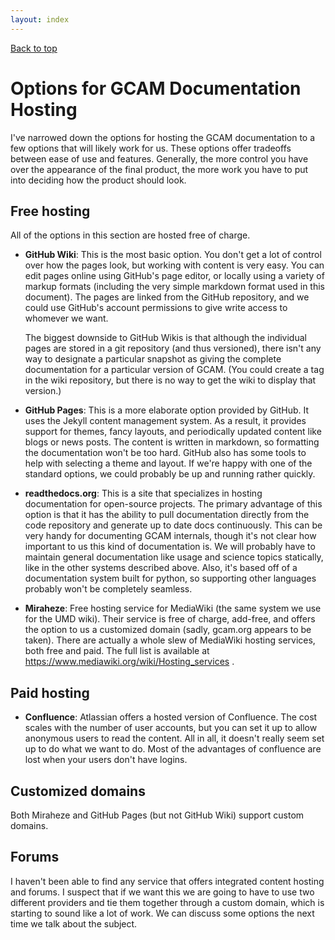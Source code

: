 ```yaml
---
layout: index
---
```


[Back to top](../index.html)

# Options for GCAM Documentation Hosting

I've narrowed down the options for hosting the GCAM documentation to
a few options that will likely work for us.  These options offer
tradeoffs between ease of use and features.  Generally, the more
control you have over the appearance of the final product, the more
work you have to put into deciding how the product should look.

## Free hosting

All of the options in this section are hosted free of charge.

* **GitHub Wiki**:  This is the most basic option.  You don't get a
  lot of control over how the pages look, but working with content is
  very easy.  You can edit pages online using GitHub's page editor, or
  locally using a variety of markup formats (including the very simple
  markdown format used in this document).  The pages are linked from
  the GitHub repository, and we could use GitHub's account permissions
  to give write access to whomever we want.  
  
  The biggest downside to GitHub Wikis is that although the individual
  pages are stored in a git repository (and thus versioned), there
  isn't any way to designate a particular snapshot as giving the
  complete documentation for a particular version of GCAM.  (You could
  create a tag in the wiki repository, but there is no way to get the
  wiki to display that version.)
  
* **GitHub Pages**:  This is a more elaborate option provided by
  GitHub.  It uses the Jekyll content management system.  As a result,
  it provides support for themes, fancy layouts, and periodically
  updated content like blogs or news posts.  The content is written in
  markdown, so formatting the documentation won't be too hard.  GitHub
  also has some tools to help with selecting a theme and layout.  If
  we're happy with one of the standard options, we could probably be
  up and running rather quickly.
  
* **readthedocs.org**: This is a site that specializes in hosting
  documentation for open-source projects.  The primary advantage of
  this option is that it has the ability to pull documentation
  directly from the code repository and generate up to date docs
  continuously.  This can be very handy for documenting GCAM
  internals, though it's not clear how important to us this kind of
  documentation is.  We will probably have to maintain general
  documentation like usage and science topics statically, like in the
  other systems described above.  Also, it's based off of a
  documentation system built for python, so supporting other languages
  probably won't be completely seamless.
  
* **Miraheze**:  Free hosting service for MediaWiki (the same system
  we use for the UMD wiki).  Their service is free of charge,
  add-free, and offers the option to us a customized domain (sadly,
  gcam.org appears to be taken).  There are actually a whole slew of
  MediaWiki hosting services, both free and paid.  The full list is
  available at https://www.mediawiki.org/wiki/Hosting_services .

## Paid hosting

* **Confluence**:  Atlassian offers a hosted version of Confluence.
  The cost scales with the number of user accounts, but you can set it
  up to allow anonymous users to read the content.  All in all, it
  doesn't really seem set up to do what we want to do.  Most of the
  advantages of confluence are lost when your users don't have
  logins.

## Customized domains

Both Miraheze and GitHub Pages (but not GitHub Wiki) support custom
domains.

## Forums

I haven't been able to find any service that offers integrated content
hosting and forums.  I suspect that if we want this we are going to
have to use two different providers and tie them together through a
custom domain, which is starting to sound like a lot of work.  We can
discuss some options the next time we talk about the subject.
